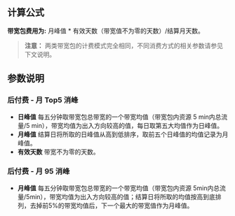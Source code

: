 ## 计算公式
**带宽包费用为:** 月峰值 \* 有效天数（带宽值不为零的天数）/结算月天数。
>**注意：**
>两类带宽包的计费模式完全相同，不同消费方式的相关参数请参见下文说明。

## 参数说明
### 后付费 - 月 Top5 消峰
- **日峰值**
每五分钟取带宽包总带宽的一个带宽均值（带宽包内资源 5 min内总流量/5 min），带宽均值为出入方向较高的值，每日取第五大均值作为日峰值。
- **月峰值**
结算日将所取的日峰值从高到低排序，取前五个日峰值的均值记录为月峰值。
- **有效天数**
带宽不为零的天数。

### 后付费 - 月 95 消峰
- **月峰值**
每五分钟取带宽包总带宽的一个带宽均值（带宽包内资源 5min内总流量/5min），带宽均值为出入方向较高的值；结算日将所取的均值按高到底排列，去掉前5%的带宽均值后，下一个最大的带宽值作为月峰值。
